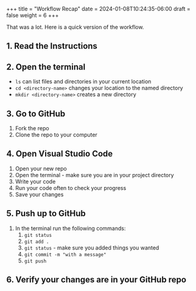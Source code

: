 +++
title = "Workflow Recap"
date = 2024-01-08T10:24:35-06:00
draft = false
weight = 6
+++

That was a lot.  Here is a quick version of the workflow.

## 1. Read the Instructions

## 2. Open the terminal
   - `ls` can list files and directories in your current location
   - `cd <directory-name>` changes your location to the named directory
   - `mkdir <directory-name>` creates a new directory 

## 3. Go to GitHub
   1. Fork the repo
   1. Clone the repo to your computer

## 4. Open Visual Studio Code
   1. Open your new repo
   1. Open the terminal - make sure you are in your project directory
   1. Write your code
   1. Run your code often to check your progress
   1. Save your changes

## 5. Push up to GitHub
   1. In the terminal run the following commands:
      1. `git status`
      1. `git add .`
      1. `git status` - make sure you added things you wanted
      1. `git commit -m "with a message"`
      1. `git push`

## 6. Verify your changes are in your GitHub repo